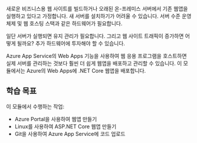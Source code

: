 새로운 비즈니스용 웹 사이트를 빌드하거나 오래된 온-프레미스 서버에서 기존 웹앱을 실행하고 있다고 가정합니다. 새 서버를 설치하기가 어려울 수 있습니다. 서버 수준 운영 체제 및 웹 호스팅 스택과 같은 하드웨어가 필요합니다.

일단 서버가 실행되면 유지 관리가 필요합니다. 그리고 웹 사이트 트래픽이 증가하면 어떻게 될까요? 추가 하드웨어에 투자해야 할 수 있습니다.

Azure App Service의 Web Apps 기능을 사용하여 웹 응용 프로그램을 호스트하면 실제 서버를 관리하는 것보다 훨씬 더 쉽게 웹앱을 배포하고 관리할 수 있습니다. 이 모듈에서는 Azure의 Web Apps에 .NET Core 웹앱을 배포합니다.

## <a name="learning-objectives"></a>학습 목표

이 모듈에서 수행하는 작업:

- Azure Portal을 사용하여 웹앱 만들기
- Linux를 사용하여 ASP.NET Core 웹앱 만들기
- Git을 사용하여 Azure App Service에 코드 업로드

